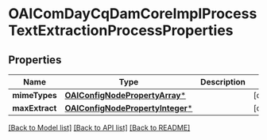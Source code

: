# OAIComDayCqDamCoreImplProcessTextExtractionProcessProperties

## Properties
Name | Type | Description | Notes
------------ | ------------- | ------------- | -------------
**mimeTypes** | [**OAIConfigNodePropertyArray***](OAIConfigNodePropertyArray.md) |  | [optional] 
**maxExtract** | [**OAIConfigNodePropertyInteger***](OAIConfigNodePropertyInteger.md) |  | [optional] 

[[Back to Model list]](../README.md#documentation-for-models) [[Back to API list]](../README.md#documentation-for-api-endpoints) [[Back to README]](../README.md)


